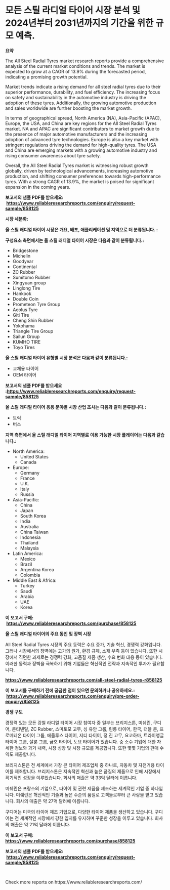 <p><h1>모든 스틸 라디얼 타이어 시장 분석 및 2024년부터 2031년까지의 기간을 위한 규모 예측.</h1></p><p><strong>요약</strong></p>
<p><p>The All Steel Radial Tyres market research reports provide a comprehensive analysis of the current market conditions and trends. The market is expected to grow at a CAGR of 13.9% during the forecasted period, indicating a promising growth potential. </p><p>Market trends indicate a rising demand for all steel radial tyres due to their superior performance, durability, and fuel efficiency. The increasing focus on safety and sustainability in the automotive industry is driving the adoption of these tyres. Additionally, the growing automotive production and sales worldwide are further boosting the market growth.</p><p>In terms of geographical spread, North America (NA), Asia-Pacific (APAC), Europe, the USA, and China are key regions for the All Steel Radial Tyres market. NA and APAC are significant contributors to market growth due to the presence of major automotive manufacturers and the increasing adoption of advanced tyre technologies. Europe is also a key market with stringent regulations driving the demand for high-quality tyres. The USA and China are emerging markets with a growing automotive industry and rising consumer awareness about tyre safety.</p><p>Overall, the All Steel Radial Tyres market is witnessing robust growth globally, driven by technological advancements, increasing automotive production, and shifting consumer preferences towards high-performance tyres. With a strong CAGR of 13.9%, the market is poised for significant expansion in the coming years.</p></p>
<p><strong>보고서의 샘플 PDF를 받으세요: &nbsp;<a href="https://www.reliableresearchreports.com/enquiry/request-sample/858125">https://www.reliableresearchreports.com/enquiry/request-sample/858125</a></strong></p>
<p><strong>시장 세분화:</strong></p>
<p><strong> 올 스틸 래디얼 타이어 시장은 개요, 배포, 애플리케이션 및 지역으로 더 분류됩니다. :</strong></p>
<p><strong>구성요소 측면에서는 올 스틸 래디얼 타이어 시장은 다음과 같이 분류됩니다.:</strong></p>
<p><ul><li>Bridgestone</li><li>Michelin</li><li>Goodyear</li><li>Continental</li><li>ZC Rubber</li><li>Sumitomo Rubber</li><li>Xingyuan group</li><li>Linglong Tire</li><li>Hankook</li><li>Double Coin</li><li>Prometeon Tyre Group</li><li>Aeolus Tyre</li><li>Giti Tire</li><li>Cheng Shin Rubber</li><li>Yokohama</li><li>Triangle Tire Group</li><li>Sailun Group</li><li>KUMHO TIRE</li><li>Toyo Tires</li></ul></p>
<p><strong> 올 스틸 래디얼 타이어 유형별 시장 분석은 다음과 같이 분류됩니다.:</strong></p>
<p><ul><li>교체용 타이어</li><li>OEM 타이어</li></ul></p>
<p><strong>보고서의 샘플 PDF를 받으세요 :<a href="https://www.reliableresearchreports.com/enquiry/request-sample/858125">https://www.reliableresearchreports.com/enquiry/request-sample/858125</a></strong></p>
<p><strong> 올 스틸 래디얼 타이어 응용 분야별 시장 산업 조사는 다음과 같이 분류됩니다.:</strong></p>
<p><ul><li>트럭</li><li>버스</li></ul></p>
<p><strong>지역 측면에서 올 스틸 래디얼 타이어 지역별로 이용 가능한 시장 플레이어는 다음과 같습니다.:</strong></p>
<p><ul>
    <li>
        North America:
        <ul>
            <li>United States</li>
            <li>Canada</li>
        </ul>
    </li>
    <li>
        Europe:
        <ul>
            <li>Germany</li>
            <li>France</li>
            <li>U.K.</li>
            <li>Italy</li>
            <li>Russia</li>
        </ul>
    </li>
    <li>
        Asia-Pacific:
        <ul>
            <li>China</li>
            <li>Japan</li>
            <li>South Korea</li>
            <li>India</li>
            <li>Australia</li>
            <li>China Taiwan</li>
            <li>Indonesia</li>
            <li>Thailand</li>
            <li>Malaysia</li>
        </ul>
    </li>
    <li>
        Latin America:
        <ul>
            <li>Mexico</li>
            <li>Brazil</li>
            <li>Argentina Korea</li>
            <li>Colombia</li>
        </ul>
    </li>
    <li>
        Middle East & Africa:
        <ul>
            <li>Turkey</li>
            <li>Saudi</li>
            <li>Arabia</li>
            <li>UAE</li>
            <li>Korea</li>
        </ul>
    </li>
    </ul></p>
<p><strong>이 보고서 구매: &nbsp;<a href="https://www.reliableresearchreports.com/purchase/858125">https://www.reliableresearchreports.com/purchase/858125</a></strong></p>
<p><strong>올 스틸 래디얼 타이어의 주요 동인 및 장벽 시장</strong></p>
<p><p>All Steel Radial Tyres 시장의 주요 동력은 수요 증가, 기술 혁신, 경쟁력 강화입니다. 그러나 시장에서의 장벽에는 고가의 원가, 환경 규제, 소재 부족 등이 있습니다. 또한 시장에서 직면한 과제로는 경쟁력 강화, 고품질 제품 생산, 수요 변화 대응 등이 있습니다. 이러한 동력과 장벽을 극복하기 위해 기업들은 혁신적인 전략과 지속적인 투자가 필요합니다.</p></p>
<p><strong><a href="https://www.reliableresearchreports.com/all-steel-radial-tyres-r858125">https://www.reliableresearchreports.com/all-steel-radial-tyres-r858125</a></strong></p>
<p><strong>이 보고서를 구매하기 전에 궁금한 점이 있으면 문의하거나 공유하세요.: &nbsp;<a href="https://www.reliableresearchreports.com/enquiry/pre-order-enquiry/858125">https://www.reliableresearchreports.com/enquiry/pre-order-enquiry/858125</a></strong></p>
<p><strong>경쟁 구도</strong></p>
<p><p>경쟁력 있는 모든 강철 라디얼 타이어 시장 참여자 중 일부는 브리지스톤, 미쉐린, 구디어, 콘티넨탈, ZC Rubber, 스미토모 고무, 싱 유안 그룹, 린롱 타이어, 한국, 더블 콘, 프로메테온 타이어 그룹, 에올루스 타이어, 지티 타이어, 정 진 고무, 요코하마, 트라이앵글 타이어 그룹, 살룬 그룹, 금호 타이어, 도요 타이어가 있습니다. 중 소수 기업에 대한 자세한 정보와 과거 내력, 시장 성장 및 시장 규모를 제공합니다. 또한 몇몇 기업의 판매 수익도 제공합니다.</p><p>브리지스톤은 전 세계에서 가장 큰 타이어 제조업체 중 하나로, 자동차 및 자전거용 타이어를 제조합니다. 브리지스톤은 지속적인 혁신과 높은 품질의 제품으로 인해 시장에서 획기적인 성장을 이루었습니다. 회사의 매출은 약 33억 달러에 이릅니다.</p><p>미쉐린은 프랑스의 기업으로, 타이어 및 관련 제품을 제조하는 세계적인 기업 중 하나입니다. 미쉐린은 혁신적인 기술과 높은 수준의 품질로 고객들로부터 큰 사랑을 받고 있습니다. 회사의 매출은 약 27억 달러에 이릅니다.</p><p>구디어는 미국의 타이어 제조 기업으로, 다양한 타이어 제품을 생산하고 있습니다. 구디어는 전 세계적인 시장에서 강한 입지를 유지하며 꾸준한 성장을 이루고 있습니다. 회사의 매출은 약 21억 달러에 이릅니다.</p></p>
<p><strong>이 보고서 구매: &nbsp; <a href="https://www.reliableresearchreports.com/purchase/858125">https://www.reliableresearchreports.com/purchase/858125</a></strong></p>
<p><strong>보고서의 샘플 PDF를 받으세요: &nbsp;<a href="https://www.reliableresearchreports.com/enquiry/request-sample/858125">https://www.reliableresearchreports.com/enquiry/request-sample/858125</a></strong><strong></strong></p>
<p>&nbsp;</p>
<p>Check more reports on https://www.reliableresearchreports.com/</p>